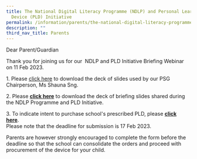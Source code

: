 ```yaml
---
title: The National Digital Literacy Programme (NDLP) and Personal Learning
  Device (PLD) Initiative
permalink: /information/parents/the-national-digital-literacy-programme-ndlp-n-personal-learning-device-pld/
description: ""
third_nav_title: Parents
---
```

Dear Parent/Guardian  
  
Thank you for joining us for our  NDLP and PLD Initiative Briefing Webinar on 11 Feb 2023.   
  
1\. Please [click here](/files/BSS%20PLD%20Parents%20Sharing%2020230211_By%20PSG%20Chairman.pdf) to download the deck of slides used by our PSG Chairperson, Ms Shauna Sng.   
  
2\. Please **[click here](https://bartleysec.moe.edu.sg/qql/slot/u164/NDLP%20Briefing_11%20Feb%202023_School%20Website.pdf)** to download the deck of briefing slides shared during the NDLP Programme and PLD Initiative.  
  
3. To indicate intent to purchase school's prescribed PLD, please [**click here**](https://go.gov.sg/pdlpadmin).   
Please note that the deadline for submission is 17 Feb 2023.  
  
Parents are however strongly encouraged to complete the form before the deadline so that the school can consolidate the orders and proceed with procurement of the device for your child.